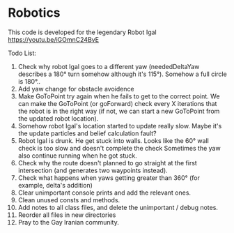 # Robotics
This code is developed for the legendary Robot Igal
https://youtu.be/iGOmnC24BvE

Todo List:
  1. Check why robot Igal goes to a different yaw (neededDeltaYaw describes a 180° turn somehow although it's 115°).
     Somehow a full circle is 180°..
  2. Add yaw change for obstacle avoidence
  3. Make GoToPoint try again when he fails to get to the correct point.
     We can make the GoToPoint (or goForward) check every X iterations that the robot is in the right way
     (if not, we can start a new GoToPoint from the updated robot location).
  4. Somehow robot Igal's location started to update really slow. Maybe it's the update particles and belief calculation fault?
  5. Robot Igal is drunk. He get stuck into walls. Looks like the 60° wall check is too slow and doesn't complete the check
     Sometimes the yaw also continue running when he got stuck.
  6. Check why the route doesn't planned to go straight at the first intersection (and generates two waypoints instead).
  7. Check what happens when yaws getting greater than 360° (for example, delta's addition)
  8. Clear unimportant console prints and add the relevant ones.
  9. Clean unused consts and methods.
  10. Add notes to all class files, and delete the unimportant / debug notes.
  11. Reorder all files in new directories
  12. Pray to the Gay Iranian community.

